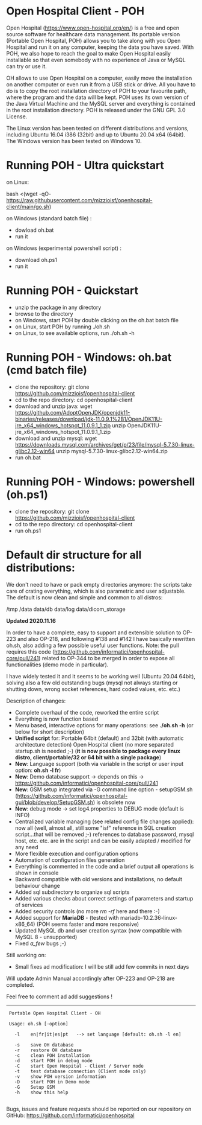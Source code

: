# Open Hospital Client - POH 

Open Hospital (https://www.open-hospital.org/en/) is a free and open source
software for healthcare data management. Its portable version (Portable Open
Hospital, POH) allows you to take along with you Open Hospital and run it on
any computer, keeping the data you have saved. With POH, we also hope to
reach the goal to make Open Hospital easily installable so that even somebody
with no experience of Java or MySQL can try or use it.

OH allows to use Open Hospital on a computer, easily move the installation on
another computer or even run it from a USB stick or drive. All you have to do
is to copy the root installation directory of POH to your favourite path, where
the program and the data will be kept. POH uses its own version of the Java Virtual
Machine and the MySQL server and everything is contained in the root
installation directory. POH is released under the GNU GPL 3.0 License.

The Linux version has been tested on different distributions and versions,
including Ubuntu 16.04 i386 (32bit) and up to Ubuntu 20.04 x64 (64bit).
The Windows version has been tested on Windows 10.

# Running POH - Ultra quickstart

on Linux:

 bash <(wget -qO- https://raw.githubusercontent.com/mizzioisf/openhospital-client/main/go.sh)

on Windows (standard batch file) :

 - dowload oh.bat
 - run it

on Windows (experimental powershell script) :

 - download oh.ps1
 - run it 

# Running POH - Quickstart

- unzip the package in any directory
- browse to the directory
- on Windows, start POH by double clicking on the oh.bat batch file
- on Linux, start POH by running ./oh.sh
- on Linux, to see available options, run ./oh.sh -h

# Running POH - Windows: oh.bat (cmd batch file)

- clone the repository: git clone https://github.com/mizzioisf/openhospital-client
- cd to the repo directory: cd openhospital-client
- download and unzip java:
wget  https://github.com/AdoptOpenJDK/openjdk11-binaries/releases/download/jdk-11.0.9.1%2B1/OpenJDK11U-jre_x64_windows_hotspot_11.0.9.1_1.zip
unzip OpenJDK11U-jre_x64_windows_hotspot_11.0.9.1_1.zip
- download and unzip mysql:
wget  https://downloads.mysql.com/archives/get/p/23/file/mysql-5.7.30-linux-glibc2.12-win64
unzip mysql-5.7.30-linux-glibc2.12-win64.zip
- run oh.bat

# Running POH - Windows: powershell (oh.ps1)

- clone the repository: git clone https://github.com/mizzioisf/openhospital-client
- cd to the repo directory: cd openhospital-client
- run oh.ps1

# Default dir structure for all distributions:

We don't need to have or pack empty directories anymore: the scripts take care of crating everything, which is also parametric and user adjustable.
The default is now clean and simple and common to all distros:

/tmp
/data
data/db
data/log
data/dicom_storage


**Updated 2020.11.16**

In order to have a complete, easy to support and extensible solution to OP-223 and also OP-218, and following #138  and #142  I have basically rewritten oh.sh, also adding a few possible useful user functions.
Note: the pull requires this code (https://github.com/informatici/openhospital-core/pull/241) related to OP-344 to be merged in order to expose all functionalities (demo mode in particular).

I have widely tested it and it seems to be working well (Ubuntu 20.04 64bit), solving also a few old outstanding bugs (mysql not always starting or shutting down, wrong socket references, hard coded values, etc. etc.)

Description of changes:
- Complete overhaul of the code, reworked the entire script
- Everything is now function based
- Menu based, interactive options for many operations: see **./oh.sh -h** (or below for short description)
- **Unified script** for:
    Portable 64bit (default) and 32bit (with automatic architecture detection)
    Open Hospital client (no more separated startup.sh is needed ;-) (**it is now possible to package every linux distro, client/portable/32 or 64 bit with a single package**)
- **New**: Language support (both via variable in the script or user input option: **oh.sh -l fr**)
- **New**: Demo database support -> depends on this -> https://github.com/informatici/openhospital-core/pull/241
- **New**: GSM setup integrated via -G command line option - setupGSM.sh (https://github.com/informatici/openhospital-gui/blob/develop/SetupGSM.sh) is obsolete now
- **New**: debug mode -> set log4.properties to DEBUG mode (default is INFO)
- Centralized variable managing (see related config file changes applied): now all (well, almost all, still some "isf" reference in SQL creation script...that will be removed ;-) references to database password, mysql host, etc. etc. are in the script and can be easily adapted / modified for any need
- More flexible execution and configuration options
- Automation of configuration files generation
- Everything is commented in the code and a brief output all operations is shown in console
- Backward compatible with old versions and installations, no default behaviour change
- Added sql subdirectory to organize sql scripts
- Added various checks about correct settings of parameters and startup of services
- Added security controls (no more _rm -rf_ here and there :-)
- Added support for **MariaDB** - (tested with mariadb-10.2.36-linux-x86_64) (POH seems faster and more responsive)
- Updated MySQL db and user creation syntax (now compatible with MySQL 8 - unsupported)
- Fixed _a_few_ bugs ;-)

Still working on:
- Small fixes ad modification: I will be still add few commits in next days

Will update Admin Manual accordingly after OP-223 and OP-218 are completed.

Feel free to comment ad add suggestions !

--------------------

```
 Portable Open Hospital Client - OH

 Usage: oh.sh [-option]

   -l    en|fr|it|es|pt   --> set language [default: oh.sh -l en]

   -s    save OH database
   -r    restore OH database
   -c    clean POH installation
   -d    start POH in debug mode
   -C    start Open Hospital - Client / Server mode
   -t    test database connection (Client mode only)
   -v    show POH version information
   -D    start POH in Demo mode
   -G    Setup GSM
   -h    show this help


```


Bugs, issues and feature requests should be reported on
our repository on GitHub: https://github.com/informatici/openhospital
